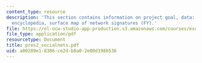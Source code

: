```yaml
---
content_type: resource
description: 'This section contains information on project goal, data: wikipedia online
  encyclopedia, surface map of network signatures (FY).'
file: https://ol-ocw-studio-app-production.s3.amazonaws.com/courses/esd-342-advanced-system-architecture-spring-2006/a00289e18386ce2db8a02e00d198b536_pres2_socialnets.pdf
file_type: application/pdf
resourcetype: Document
title: pres2_socialnets.pdf
uid: a00289e1-8386-ce2d-b8a0-2e00d198b536
---
```

